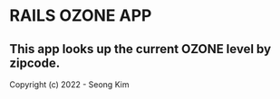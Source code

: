 # RAILS OZONE APP

## This app looks up the current OZONE level by zipcode.

Copyright (c) 2022 - Seong Kim
